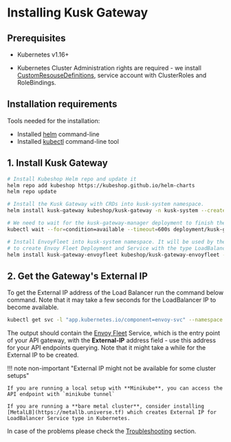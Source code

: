 # Installing Kusk Gateway

## Prerequisites

- Kubernetes v1.16+

- Kubernetes Cluster Administration rights are required - we install [CustomResouseDefinitions](https://kubernetes.io/docs/concepts/extend-kubernetes/api-extension/custom-resources/#customresourcedefinitions), service account with ClusterRoles and RoleBindings.

## Installation requirements

Tools needed for the installation:

- Installed [helm](https://helm.sh/docs/intro/install/) command-line
- Installed [kubectl](https://kubernetes.io/docs/tasks/tools/) command-line tool

## 1. Install Kusk Gateway

```sh
# Install Kubeshop Helm repo and update it
helm repo add kubeshop https://kubeshop.github.io/helm-charts
helm repo update

# Install the Kusk Gateway with CRDs into kusk-system namespace.
helm install kusk-gateway kubeshop/kusk-gateway -n kusk-system --create-namespace

# We need to wait for the kusk-gateway-manager deployment to finish the setup for the next step.
kubectl wait --for=condition=available --timeout=600s deployment/kusk-gateway-manager  -n kusk-system

# Install EnvoyFleet into kusk-system namespace. It will be used by the Kusk Gateway
# to create Envoy Fleet Deployment and Service with the type LoadBalancer.
helm install kusk-gateway-envoyfleet kubeshop/kusk-gateway-envoyfleet -n kusk-system
```

## 2. Get the Gateway's External IP

To get the External IP address of the Load Balancer run the command below command. Note that it may take a few seconds for the LoadBalancer IP to become available.

```sh
kubectl get svc -l "app.kubernetes.io/component=envoy-svc" --namespace kusk-system
```

The output should contain the [Envoy Fleet](https://kubeshop.github.io/kusk-gateway/customresources/envoyfleet) Service, which is the entry point of your API gateway, with the **External-IP** address field - use this address for your API endpoints querying. Note that it might take a while for the External IP to be created.

!!! note non-important "External IP might not be available for some cluster setups"

    If you are running a local setup with **Minikube**, you can access the API endpoint with `minikube tunnel`

    If you are running a **bare metal cluster**, consider installing [MetalLB](https://metallb.universe.tf) which creates External IP for LoadBalancer Service type in Kubernetes.

In case of the problems please check the [Troubleshooting](../troubleshooting.md) section.
